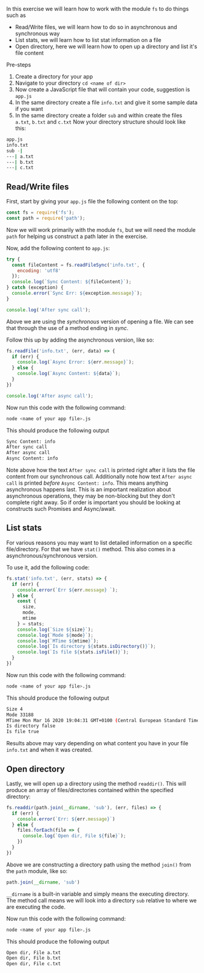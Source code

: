 In this exercise we will learn how to work with the module `fs` to do things such as

- Read/Write files, we will learn how to do so in asynchronous and synchronous way
- List stats, we will learn how to list stat information on a file
- Open directory, here we will learn how to open up a directory and list it's file content

Pre-steps

1. Create a directory for your app
2. Navigate to your directory `cd <name of dir>`
3. Now create a JavaScript file that will contain your code, suggestion is `app.js`
4. In the same directory create a file `info.txt` and give it some sample data if you want
5. In the same directory create a folder `sub` and within create the files `a.txt`, `b.txt` and `c.txt`
Now your directory structure should look like this:

```bash
app.js
info.txt
sub -|
---| a.txt
---| b.txt
---| c.txt
```

## Read/Write files

First, start by giving your `app.js` file the following content on the top:

```javascript
const fs = require('fs');
const path = require('path');
```

Now we will work primarily with the module `fs`, but we will need the module `path` for helping us construct a path later in the exercise.

Now, add the following content to `app.js`:

```javascript
try {
  const fileContent = fs.readFileSync('info.txt', {
    encoding: 'utf8'
  });
  console.log(`Sync Content: ${fileContent}`);
} catch (exception) {
  console.error(`Sync Err: ${exception.message}`);
}

console.log('After sync call');
```

Above we are using the *synchronous* version of opening a file. We can see that through the use of a method ending in *sync*.

Follow this up by adding the asynchronous version, like so:

```javascript
fs.readFile('info.txt', (err, data) => {
  if (err) {
    console.log(`Async Error: ${err.message}`);
  } else {
    console.log(`Async Content: ${data}`);
  }
})

console.log('After async call');
```

Now run this code with the following command:

```bash
node <name of your app file>.js
```

This should produce the following output

```bash
Sync Content: info
After sync call
After async call
Async Content: info
```

Note above how the text `After sync call` is printed right after it lists the file content from our synchronous call. Additionally note how text `After async call` is printed *before* `Async Content: info`. This means anything asynchronous happens last. This is an important realization about asynchronous operations, they may be non-blocking but they don't complete right away. So if order is important you should be looking at constructs such Promises and Async/await.

## List stats

For various reasons you may want to list detailed information on a specific file/directory. For that we have `stat()` method. This also comes in a asynchronous/synchronous version.

To use it, add the following code:

```javascript
fs.stat('info.txt', (err, stats) => {
  if (err) {
    console.error(`Err ${err.message} `);
  } else {
    const {
      size,
      mode,
      mtime
    } = stats;
    console.log(`Size ${size}`);
    console.log(`Mode ${mode}`);
    console.log(`MTime ${mtime}`);
    console.log(`Is directory ${stats.isDirectory()}`);
    console.log(`Is file ${stats.isFile()}`);
  }
})
```

Now run this code with the following command:

```bash
node <name of your app file>.js
```

This should produce the following output

```bash
Size 4
Mode 33188
MTime Mon Mar 16 2020 19:04:31 GMT+0100 (Central European Standard Time)
Is directory false
Is file true
```

Results above may vary depending on what content you have in your file `info.txt` and when it was created.

## Open directory

Lastly, we will open up a directory using the method `readdir()`. This will produce an array of files/directories contained within the specified directory:

```javascript
fs.readdir(path.join(__dirname, 'sub'), (err, files) => {
  if (err) {
    console.error(`Err: ${err.message}`)
  } else {
    files.forEach(file => {
      console.log(`Open dir, File ${file}`);
    })
  }
})
```

Above we are constructing a directory path using the method `join()` from the `path` module, like so:

```javascript
path.join(__dirname, 'sub')
```

`__dirname` is a built-in variable and simply means the executing directory. The method call means we will look into a directory `sub` relative to where we are executing the code.

Now run this code with the following command:

```bash
node <name of your app file>.js
```

This should produce the following output

```bash
Open dir, File a.txt
Open dir, File b.txt
Open dir, File c.txt
```
